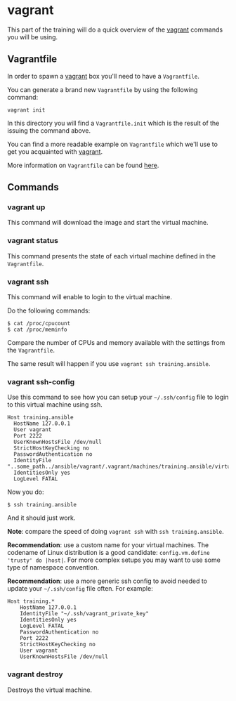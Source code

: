 # vagrant

This part of the training will do a quick overview of
the [vagrant][vagrant] commands you will be using.


## Vagrantfile

In order to spawn a [vagrant][vagrant] box
you'll need to have a `Vagrantfile`.

You can generate a brand new `Vagrantfile` by using the following command:

    vagrant init

In this directory you will find a `Vagrantfile.init`
which is the result of the issuing the command above.

You can find a more readable example on `Vagrantfile`
which we'll use to get you acquainted with [vagrant][vagrant].

More information on `Vagrantfile` can be found [here](https://www.vagrantup.com/docs/vagrantfile/).


## Commands

### vagrant up

This command will download the image and start the virtual machine.


### vagrant status

This command presents the state of each virtual machine defined in the `Vagrantfile`.


### vagrant ssh

This command will enable to login to the virtual machine.

Do the following commands:

    $ cat /proc/cpucount
    $ cat /proc/meminfo

Compare the number of CPUs and memory available
with the settings from the `Vagrantfile`.

The same result will happen if you use `vagrant ssh training.ansible`.


### vagrant ssh-config

Use this command to see how you can setup your `~/.ssh/config` file
to login to this virtual machine using ssh.
    
    Host training.ansible
      HostName 127.0.0.1
      User vagrant
      Port 2222
      UserKnownHostsFile /dev/null
      StrictHostKeyChecking no
      PasswordAuthentication no
      IdentityFile "..some_path../ansible/vagrant/.vagrant/machines/training.ansible/virtualbox/private_key"
      IdentitiesOnly yes
      LogLevel FATAL

Now you do:

    $ ssh training.ansible

And it should just work.

**Note**: compare the speed of doing `vagrant ssh` with `ssh training.ansible`.

**Recommendation**: use a custom name for your virtual machines.
The codename of Linux distribution is a good candidate: `config.vm.define 'trusty' do |host|`.
For more complex setups you may want to use some type of namespace convention.

**Recommendation**: use a more generic ssh config to avoid needed to update your `~/.ssh/config` file often.
For example:

    Host training.*
        HostName 127.0.0.1
        IdentityFile "~/.ssh/vagrant_private_key"
        IdentitiesOnly yes
        LogLevel FATAL
        PasswordAuthentication no
        Port 2222
        StrictHostKeyChecking no
        User vagrant
        UserKnownHostsFile /dev/null


### vagrant destroy

Destroys the virtual machine.


[vagrant]:      https://www.vagrantup.com/                          "Vagrant"
